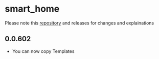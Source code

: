 # smart_home 
Please note this [repository](https://github.com/moba15/ioBroker.hiob) and releases for changes and explainations
## 0.0.602
- You can now copy Templates
